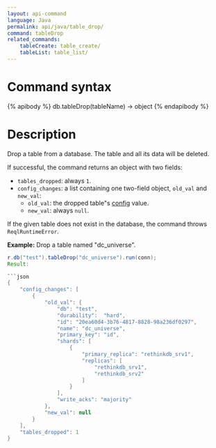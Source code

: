 ```yaml
---
layout: api-command
language: Java
permalink: api/java/table_drop/
command: tableDrop
related_commands:
    tableCreate: table_create/
    tableList: table_list/
---
```


# Command syntax #

{% apibody %}
db.tableDrop(tableName) &rarr; object
{% endapibody %}

# Description #

Drop a table from a database. The table and all its data will be deleted.

If successful, the command returns an object with two fields:

* `tables_dropped`: always `1`.
* `config_changes`: a list containing one two-field object, `old_val` and `new_val`:
    * `old_val`: the dropped table"s [config](/api/java/config) value.
    * `new_val`: always `null`.

If the given table does not exist in the database, the command throws `ReqlRuntimeError`.

__Example:__ Drop a table named "dc_universe".

```java
r.db("test").tableDrop("dc_universe").run(conn);
Result:

```json
{
    "config_changes": [
        {
            "old_val": {
                "db": "test",
                "durability":  "hard",
                "id": "20ea60d4-3b76-4817-8828-98a236df0297",
                "name": "dc_universe",
                "primary_key": "id",
                "shards": [
                    {
                        "primary_replica": "rethinkdb_srv1",
                        "replicas": [
                            "rethinkdb_srv1",
                            "rethinkdb_srv2"
                        ]
                    }
                ],
                "write_acks": "majority"
            },
            "new_val": null
        }
    ],
    "tables_dropped": 1
}
```


